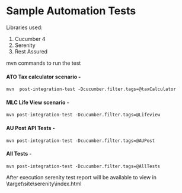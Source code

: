 Sample Automation Tests
====================

Libraries used:
1. Cucumber 4
2. Serenity
3. Rest Assured 

mvn commands to run the test
#### ATO Tax calculator scenario - 
    mvn  post-integration-test -Dcucumber.filter.tags=@taxCalculator 

#### MLC Life View scenario - 
    mvn post-integration-test -Dcucumber.filter.tags=@Lifeview 

#### AU Post API Tests - 
    mvn post-integration-test -Dcucumber.filter.tags=@AUPost 

#### All Tests - 
    mvn post-integration-test -Dcucumber.filter.tags=@AllTests 

After execution serenity test report will be available to view in 
\target\site\serenity\index.html
